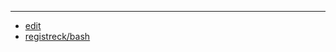 
---

+ [edit](https://github.com/registreck/bash/edit/main/README.md)
+ [registreck/bash](https://github.com/registreck/bash)